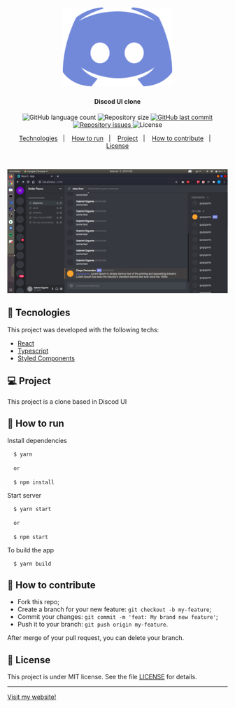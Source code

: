 <h1 align="center">
    <img alt="Discord" title="#Discord" src=".github/logo.png" width="250px" />
</h1>

<h4 align="center">
  Discod UI clone
</h4>
<p align="center">
  <img alt="GitHub language count" src="https://img.shields.io/github/languages/count/gagigante/Discord-UI-Clone">

  <img alt="Repository size" src="https://img.shields.io/github/repo-size/gagigante/Discord-UI-Clone">
  
  <a href="https://github.com/gagigante/Discord-UI-Clone/commits/master">
    <img alt="GitHub last commit" src="https://img.shields.io/github/last-commit/gagigante/Discord-UI-Clone">
  </a>

  <a href="https://github.com/gagigante/Discord-UI-Clone/issues">
    <img alt="Repository issues" src="https://img.shields.io/github/issues/gagigante/Discord-UI-Clone">
  </a>

  <img alt="License" src="https://img.shields.io/badge/license-MIT-brightgreen">

<p align="center">
  <a href="#rocket-tecnologies">Technologies</a>&nbsp;&nbsp;&nbsp;|&nbsp;&nbsp;&nbsp;
  <a href="#runner-how-to-run">How to run</a>&nbsp;&nbsp;&nbsp;|&nbsp;&nbsp;&nbsp;
  <a href="#-project">Project</a>&nbsp;&nbsp;&nbsp;|&nbsp;&nbsp;&nbsp;
  <a href="#-how-to-contribute">How to contribute</a>&nbsp;&nbsp;&nbsp;|&nbsp;&nbsp;&nbsp;
  <a href="#memo-license">License</a>
</p>

<br>

<p align="center">
  <img alt="Frontend" src=".github/discord.png" width="600px">
</p>

## :rocket: Tecnologies

This project was developed with the following techs:

- [React](https://reactjs.org/)
- [Typescript](https://www.typescriptlang.org/)
- [Styled Components](https://styled-components.com/)

## 💻 Project

This project is a clone based in Discod UI

## :runner: How to run

Install dependencies
```
  $ yarn

  or

  $ npm install
```

Start server
```
  $ yarn start

  or

  $ npm start
```

To build the app
```
  $ yarn build
```

## 🤔 How to contribute

- Fork this repo;
- Create a branch for your new feature: `git checkout -b my-feature`;
- Commit your changes: `git commit -m 'feat: My brand new feature'`;
- Push it to your branch: `git push origin my-feature`.

After merge of your pull request, you can delete your branch.

## :memo: License

This project is under MIT license. See the file [LICENSE](LICENSE) for details.

---

[Visit my website!](https://www.ggportfolio.com.br)
